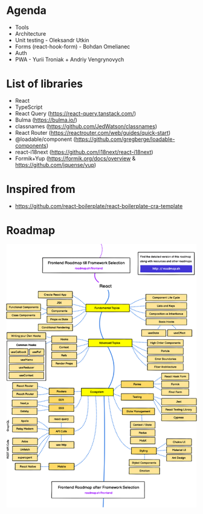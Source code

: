 # Agenda

- Tools
- Architecture
- Unit testing - Oleksandr Utkin
- Forms (react-hook-form) - Bohdan Omelianec
- Auth
- PWA - Yurii Troniak + Andriy Vengrynovych

# List of libraries
- React
- TypeScript
- React Query (https://react-query.tanstack.com/)
- Bulma (https://bulma.io/)
- classnames (https://github.com/JedWatson/classnames)
- React Router (https://reactrouter.com/web/guides/quick-start)
- @loadable/component (https://github.com/gregberge/loadable-components)
- react-i18next (https://github.com/i18next/react-i18next)
- Formik+Yup (https://formik.org/docs/overview & https://github.com/jquense/yup)

# Inspired from
- https://github.com/react-boilerplate/react-boilerplate-cra-template

# Roadmap

<img src="./public/2_-A9vh80AqLKLIyV4HIA02g.png" width="960">